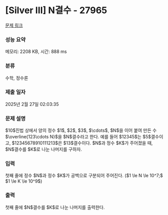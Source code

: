 # [Silver III] N결수 - 27965 

[문제 링크](https://www.acmicpc.net/problem/27965) 

### 성능 요약

메모리: 2208 KB, 시간: 888 ms

### 분류

수학, 정수론

### 제출 일자

2025년 2월 27일 02:03:35

### 문제 설명

<p>$10$진법 상에서 양의 정수 $1$, $2$, $3$, $\cdots$, $N$을 이어 붙여 만든 수 $\overline{123\cdots N}$을 $N$결수라고 한다. 예를 들어 $12345$는 $5$결수이고, $12345678910111213$은 $13$결수이다. $N$과 정수 $K$가 주어졌을 때, $N$결수를 $K$로 나눈 나머지를 구하자.</p>

### 입력 

 <p>첫째 줄에 정수 $N$과 정수 $K$가 공백으로 구분되어 주어진다. ($1 \le N \le 10^7;$ $1 \le K \le 10^9$)</p>

### 출력 

 <p>첫째 줄에 $N$결수를 $K$로 나눈 나머지를 출력한다.</p>

